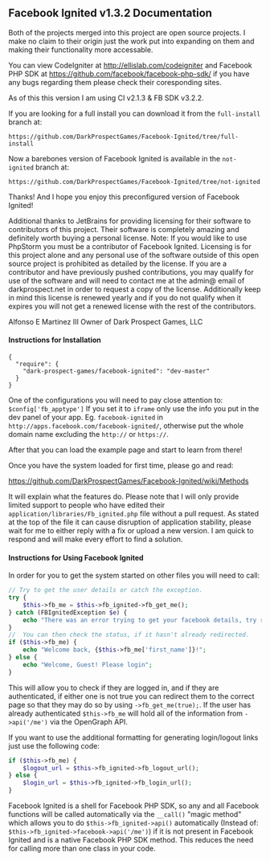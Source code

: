 ## Facebook Ignited v1.3.2 Documentation

Both of the projects merged into this project are open source projects.
I make no claim to their origin just the work put into expanding on them
and making their functionality more accessable.

You can view CodeIgniter at http://ellislab.com/codeigniter and Facebook PHP SDK at
https://github.com/facebook/facebook-php-sdk/ if you have any bugs regarding them please
check their coresponding sites.

As of this this version I am using CI v2.1.3 & FB SDK v3.2.2.

If you are looking for a full install you can download it from the ``full-install`` branch at:

``https://github.com/DarkProspectGames/Facebook-Ignited/tree/full-install``

Now a barebones version of Facebook Ignited is available in the ``not-ignited`` branch at:

``https://github.com/DarkProspectGames/Facebook-Ignited/tree/not-ignited``

Thanks! And I hope you enjoy this preconfigured version of Facebook Ignited!

Additional thanks to JetBrains for providing licensing for their software to contributors of this project. Their software is
completely amazing and definitely worth buying a personal license. Note: If you would like to use PhpStorm you must be a contributor
of Facebook Ignited. Licensing is for this project alone and any personal use of the software outside of this open source project is
prohibited as detailed by the license. If you are a contributor and have previously pushed contributions, you may qualify for use of
the software and will need to contact me at the admin@ email of darkprospect.net in order to request a copy of the license. Additionally
keep in mind this license is renewed yearly and if you do not qualify when it expires you will not get a renewed license with the rest
of the contributors.

Alfonso E Martinez III
Owner of Dark Prospect Games, LLC


#### Instructions for Installation

```
{
  "require": {
    "dark-prospect-games/facebook-ignited": "dev-master"
  }
}
```

One of the configurations you will need to pay close attention  to: ``$config['fb_apptype']`` If you set it to ``iframe`` only
use the info you put in the dev panel of your app. Eg. ``facebook-ignited`` in ``http://apps.facebook.com/facebook-ignited/``,
otherwise put the whole domain name excluding the ``http://`` or ``https://``.

After that you can load the example page and start to learn from there!

Once you have the system loaded for first time, please go and read:

https://github.com/DarkProspectGames/Facebook-Ignited/wiki/Methods

It will explain what the features do. Please note that I will only provide limited support to
people who have edited their ``application/libraries/Fb_ignited.php`` file without a pull request. As stated at
the top of the file it can cause disruption of application stability, please wait for me to either reply with a fix
or upload a new version. I am quick to respond and will make every effort to find a solution.

#### Instructions for Using Facebook Ignited

In order for you to get the system started on other files you will need to call:

```php
// Try to get the user details or catch the exception.
try {
    $this->fb_me = $this->fb_ignited->fb_get_me();
} catch (FBIgnitedException $e) {
    echo "There was an error trying to get your facebook details, try reloading page to try again.";
}
//  You can then check the status, if it hasn't already redirected.
if ($this->fb_me) {
    echo "Welcome back, {$this->fb_me['first_name']}!";
} else {
    echo "Welcome, Guest! Please login";
}
```

This will allow you to check if they are logged in, and if they are authenticated, if either one is not
true you can redirect them to the correct page so that they may do so by using ``->fb_get_me(true);``.
If the user has already authenticated ``$this->fb_me`` will hold all of the information from ``->api('/me')``
via the OpenGraph API.

If you want to use the additional formatting for generating login/logout links just use the following code:

```php
if ($this->fb_me) {
    $logout_url = $this->fb_ignited->fb_logout_url();
} else {
    $login_url = $this->fb_ignited->fb_login_url();
}
```

Facebook Ignited is a shell for Facebook PHP SDK, so any and all Facebook functions will be called automatically via the
``__call()`` "magic method" which allows you to do ``$this->fb_ignited->api()`` automatically (Instead of:
``$this->fb_ignited->facebook->api('/me')``) if it is not present in Facebook Ignited and is a native Facebook PHP SDK method.
This reduces the need for calling more than one class in your code.
